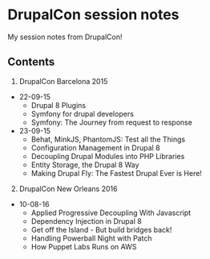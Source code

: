 # DrupalCon session notes

My session notes from DrupalCon!

## Contents

1. DrupalCon Barcelona 2015
  * 22-09-15
    * Drupal 8 Plugins
    * Symfony for drupal developers
    * Symfony: The Journey from request to response
  * 23-09-15
    * Behat, MinkJS, PhantomJS: Test all the Things
    * Configuration Management in Drupal 8
    * Decoupling Drupal Modules into PHP Libraries
    * Entity Storage, the Drupal 8 Way
    * Making Drupal Fly: The Fastest Drupal Ever is Here!

2. DrupalCon New Orleans 2016
  * 10-08-16
    * Applied Progressive Decoupling With Javascript
    * Dependency Injection in Drupal 8
    * Get off the Island - But build bridges back!
    * Handling Powerball Night with Patch
    * How Puppet Labs Runs on AWS
